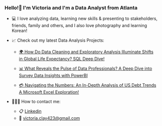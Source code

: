 ### Hello!🥰 I'm Victoria and I'm a Data Analyst from Atlanta
* 💻 I love analyzing data, learning new skills & presenting to stakeholders, friends, family and others, and I also love photography and learning Korean!
* 📈 Check out my latest Data Analysis Projects:
    * [🌍 How Do Data Cleaning and Exploratory Analysis Illuminate Shifts in Global Life Expectancy? SQL Deep Dive!](https://github.com/VictoriaEchols/LifeExpectancySQLDataCleaning/tree/main)

    * [📊 What Reveals the Pulse of Data Professionals? A Deep Dive into Survey Data Insights with PowerBI](https://github.com/VictoriaEchols/DataProfessionalPowerBIProject)
 
    * [💳 Navigating the Numbers: An In-Depth Analysis of US Debt Trends A Microsoft Excel Exploration!](https://github.com/VictoriaEchols/MSExcelProject_Navigating-the-Numbers-An-In-Depth-Analysis-of-US-Debt-Trends)

* 🙋🏻‍♀️ How to contact me:
    * 📋 [Linkedin](https://www.linkedin.com/in/victoria-echols/)
    * 📧 victoria.clay423@gmail.com
